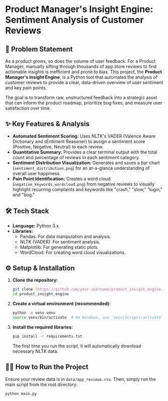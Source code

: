 # Product Manager's Insight Engine: Sentiment Analysis of Customer Reviews

## 🚀 Problem Statement

As a product grows, so does the volume of user feedback. For a Product Manager, manually sifting through thousands of app store reviews to find actionable insights is inefficient and prone to bias. This project, the **Product Manager's Insight Engine**, is a Python tool that automates the analysis of customer reviews to provide a clear, data-driven overview of user sentiment and key pain points.

The goal is to transform raw, unstructured feedback into a strategic asset that can inform the product roadmap, prioritize bug fixes, and measure user satisfaction over time.

## ✨ Key Features & Analysis

* **Automated Sentiment Scoring:** Uses NLTK's VADER (Valence Aware Dictionary and sEntiment Reasoner) to assign a sentiment score (Positive, Negative, Neutral) to each review.
* **Quantitative Summary:** Provides a clear terminal output with the total count and percentage of reviews in each sentiment category.
* **Sentiment Distribution Visualization:** Generates and saves a bar chart (`sentiment_distribution.png`) for an at-a-glance understanding of overall user happiness.
* **Pain Point Identification:** Creates a word cloud (`negative_keywords_wordcloud.png`) from negative reviews to visually highlight recurring complaints and keywords like "crash," "slow," "login," and "bug."

## 🛠️ Tech Stack

* **Language:** Python 3.x
* **Libraries:**
    * Pandas: For data manipulation and analysis.
    * NLTK (VADER): For sentiment analysis.
    * Matplotlib: For generating static plots.
    * WordCloud: For creating word cloud visualizations.

## ⚙️ Setup & Installation

1.  **Clone the repository:**
    ```bash
    git clone [https://github.com/your-username/product_insight_engine.git](https://github.com/your-username/product_insight_engine.git)
    cd product_insight_engine
    ```

2.  **Create a virtual environment (recommended):**
    ```bash
    python -m venv venv
    source venv/bin/activate  # On Windows, use `venv\Scripts\activate`
    ```

3.  **Install the required libraries:**
    ```bash
    pip install -r requirements.txt
    ```
    The first time you run the script, it will automatically download necessary NLTK data.

## 🏃‍♀️ How to Run the Project

Ensure your review data is in `data/app_reviews.csv`. Then, simply run the main script from the root directory:

```bash
python main.py